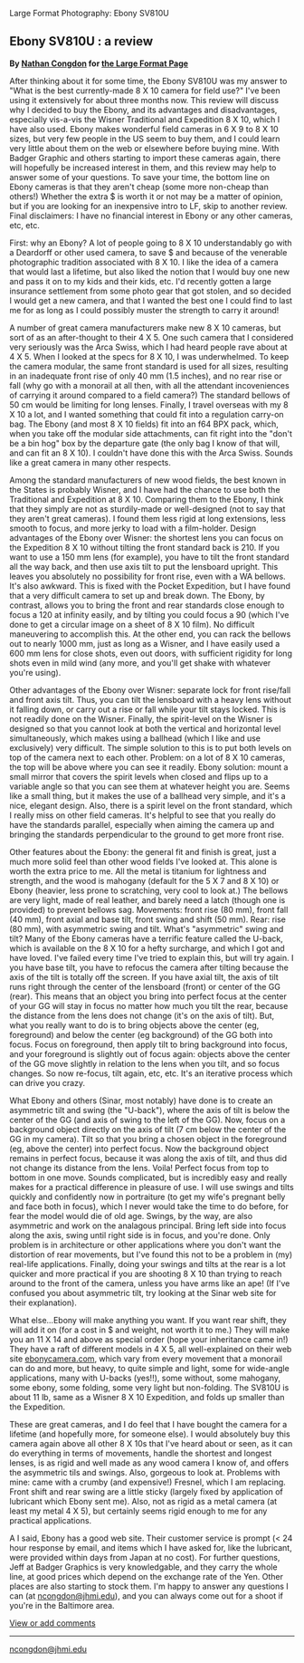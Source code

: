 Large Format Photography: Ebony SV810U

Ebony SV810U : a review
-----------------------

**By [Nathan Congdon](mailto:ncongdon@jhmi.edu) for [the Large Format
Page](.)**

After thinking about it for some time, the Ebony SV810U was my answer to
"What is the best currently-made 8 X 10 camera for field use?" I've been
using it extensively for about three months now. This review will
discuss why I decided to buy the Ebony, and its advantages and
disadvantages, especially vis-a-vis the Wisner Traditional and
Expedition 8 X 10, which I have also used. Ebony makes wonderful field
cameras in 6 X 9 to 8 X 10 sizes, but very few people in the US seem to
buy them, and I could learn very little about them on the web or
elsewhere before buying mine. With Badger Graphic and others starting to
import these cameras again, there will hopefully be increased interest
in them, and this review may help to answer some of your questions. To
save your time, the bottom line on Ebony cameras is that they aren't
cheap (some more non-cheap than others!) Whether the extra \$ is worth
it or not may be a matter of opinion, but if you are looking for an
inexpensive intro to LF, skip to another review. Final disclaimers: I
have no financial interest in Ebony or any other cameras, etc, etc.

First: why an Ebony? A lot of people going to 8 X 10 understandably go
with a Deardorff or other used camera, to save \$ and because of the
venerable photographic tradition associated with 8 X 10. I like the idea
of a camera that would last a lifetime, but also liked the notion that I
would buy one new and pass it on to my kids and their kids, etc. I'd
recently gotten a large insurance settlement from some photo gear that
got stolen, and so decided I would get a new camera, and that I wanted
the best one I could find to last me for as long as I could possibly
muster the strength to carry it around!

A number of great camera manufacturers make new 8 X 10 cameras, but sort
of as an after-thought to their 4 X 5. One such camera that I considered
very seriously was the Arca Swiss, which I had heard people rave about
at 4 X 5. When I looked at the specs for 8 X 10, I was underwhelmed. To
keep the camera modular, the same front standard is used for all sizes,
resulting in an inadequate front rise of only 40 mm (1.5 inches), and no
rear rise or fall (why go with a monorail at all then, with all the
attendant incoveniences of carrying it around compared to a field
camera?) The standard bellows of 50 cm would be limiting for long
lenses. Finally, I travel overseas with my 8 X 10 a lot, and I wanted
something that could fit into a regulation carry-on bag. The Ebony (and
most 8 X 10 fields) fit into an f64 BPX pack, which, when you take off
the modular side attachments, can fit right into the "don't be a bin
hog" box by the departure gate (the only bag I know of that will, and
can fit an 8 X 10). I couldn't have done this with the Arca Swiss.
Sounds like a great camera in many other respects.

Among the standard manufacturers of new wood fields, the best known in
the States is probably Wisner, and I have had the chance to use both the
Traditional and Expedition at 8 X 10. Comparing them to the Ebony, I
think that they simply are not as sturdily-made or well-designed (not to
say that they aren't great cameras). I found them less rigid at long
extensions, less smooth to focus, and more jerky to load with a
film-holder. Design advantages of the Ebony over Wisner: the shortest
lens you can focus on the Expedition 8 X 10 without tilting the front
standard back is 210. If you want to use a 150 mm lens (for example),
you have to tilt the front standard all the way back, and then use axis
tilt to put the lensboard upright. This leaves you absolutely no
possibility for front rise, even with a WA bellows. It's also awkward.
This is fixed with the Pocket Expedition, but I have found that a very
difficult camera to set up and break down. The Ebony, by contrast,
allows you to bring the front and rear standards close enough to focus a
120 at infinity easily, and by tilting you could focus a 90 (which I've
done to get a circular image on a sheet of 8 X 10 film). No difficult
maneuvering to accomplish this. At the other end, you can rack the
bellows out to nearly 1000 mm, just as long as a Wisner, and I have
easily used a 600 mm lens for close shots, even out doors, with
sufficient rigidity for long shots even in mild wind (any more, and
you'll get shake with whatever you're using).

Other advantages of the Ebony over Wisner: separate lock for front
rise/fall and front axis tilt. Thus, you can tilt the lensboard with a
heavy lens without it falling down, or carry out a rise or fall while
your tilt stays locked. This is not readily done on the Wisner. Finally,
the spirit-level on the Wisner is designed so that you cannot look at
both the vertical and horizontal level simultaneously, which makes using
a ballhead (which I like and use exclusively) very difficult. The simple
solution to this is to put both levels on top of the camera next to each
other. Problem: on a lot of 8 X 10 cameras, the top will be above where
you can see it readily. Ebony solution: mount a small mirror that covers
the spirit levels when closed and flips up to a variable angle so that
you can see them at whatever height you are. Seems like a small thing,
but it makes the use of a ballhead very simple, and it's a nice, elegant
design. Also, there is a spirit level on the front standard, which I
really miss on other field cameras. It's helpful to see that you really
do have the standards parallel, especially when aiming the camera up and
bringing the standards perpendicular to the ground to get more front
rise.

Other features about the Ebony: the general fit and finish is great,
just a much more solid feel than other wood fields I've looked at. This
alone is worth the extra price to me. All the metal is titanium for
lightness and strength, and the wood is mahogany (default for the 5 X 7
and 8 X 10) or Ebony (heavier, less prone to scratching, very cool to
look at.) The bellows are very light, made of real leather, and barely
need a latch (though one is provided) to prevent bellows sag. Movements:
front rise (80 mm), front fall (40 mm), front axial and base tilt, front
swing and shift (50 mm). Rear: rise (80 mm), with asymmetric swing and
tilt. What's "asymmetric" swing and tilt? Many of the Ebony cameras have
a terrific feature called the U-back, which is available on the 8 X 10
for a hefty surcharge, and which I got and have loved. I've failed every
time I've tried to explain this, but will try again. I you have base
tilt, you have to refocus the camera after tilting because the axis of
the tilt is totally off the screen. If you have axial tilt, the axis of
tilt runs right through the center of the lensboard (front) or center of
the GG (rear). This means that an object you bring into perfect focus at
the center of your GG will stay in focus no matter how much you tilt the
rear, because the distance from the lens does not change (it's on the
axis of tilt). But, what you really want to do is to bring objects above
the center (eg, foreground) and below the center (eg background) of the
GG both into focus. Focus on foreground, then apply tilt to bring
background into focus, and your foreground is slightly out of focus
again: objects above the center of the GG move slightly in relation to
the lens when you tilt, and so focus changes. So now re-focus, tilt
again, etc, etc. It's an iterative process which can drive you crazy.

What Ebony and others (Sinar, most notably) have done is to create an
asymmetric tilt and swing (the "U-back"), where the axis of tilt is
below the center of the GG (and axis of swing to the left of the GG).
Now, focus on a background object directly on the axis of tilt (7 cm
below the center of the GG in my camera). Tilt so that you bring a
chosen object in the foreground (eg, above the center) into perfect
focus. Now the background object remains in perfect focus, because it
was along the axis of tilt, and thus did not change its distance from
the lens. Voila! Perfect focus from top to bottom in one move. Sounds
complicated, but is incredibly easy and really makes for a practical
difference in pleasure of use. I will use swings and tilts quickly and
confidently now in portraiture (to get my wife's pregnant belly and face
both in focus), which I never would take the time to do before, for fear
the model would die of old age. Swings, by the way, are also asymmetric
and work on the analagous principal. Bring left side into focus along
the axis, swing until right side is in focus, and you're done. Only
problem is in architecture or other applications where you don't want
the distortion of rear movements, but I've found this not to be a
problem in (my) real-life applications. Finally, doing your swings and
tilts at the rear is a lot quicker and more practical if you are
shooting 8 X 10 than trying to reach around to the front of the camera,
unless you have arms like an ape! (If I've confused you about asymmetric
tilt, try looking at the Sinar web site for their explanation).

What else...Ebony will make anything you want. If you want rear shift,
they will add it on (for a cost in \$ and weight, not worth it to me.)
They will make you an 11 X 14 and above as special order (hope your
inheritance came in!) They have a raft of different models in 4 X 5, all
well-explained on their web site
[ebonycamera.com](http://www.ebonycamera.com), which vary from every
movement that a monorail can do and more, but heavy, to quite simple and
light, some for wide-angle applications, many with U-backs (yes!!), some
without, some mahogany, some ebony, some folding, some very light but
non-folding. The SV810U is about 11 lb, same as a Wisner 8 X 10
Expedition, and folds up smaller than the Expedition.

These are great cameras, and I do feel that I have bought the camera for
a lifetime (and hopefully more, for someone else). I would absolutely
buy this camera again above all other 8 X 10s that I've heard about or
seen, as it can do everything in terms of movements, handle the shortest
and longest lenses, is as rigid and well made as any wood camera I know
of, and offers the asymmetric tils and swings. Also, gorgeous to look
at. Problems with mine: came with a crumby (and expensive!) Fresnel,
which I am replacing. Front shift and rear swing are a little sticky
(largely fixed by application of lubricant which Ebony sent me). Also,
not as rigid as a metal camera (at least my metal 4 X 5), but certainly
seems rigid enough to me for any practical applications.

A I said, Ebony has a good web site. Their customer service is prompt
(&lt; 24 hour response by email, and items which I have asked for, like
the lubricant, were provided within days from Japan at no cost). For
further questions, Jeff at Badger Graphics is very knowledgable, and
they carry the whole line, at good prices which depend on the exchange
rate of the Yen. Other places are also starting to stock them. I'm happy
to answer any questions I can (at ncongdon@jhmi.edu), and you can always
come out for a shoot if you're in the Baltimore area.

[View or add
comments](http://www.greenspun.com/com/qtluong/photography/lf/ebony.html)

------------------------------------------------------------------------

[](mailto:ncongdon@jhmi.edu)

ncongdon@jhmi.edu
